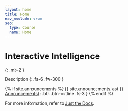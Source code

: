 ```yaml
---
layout: home
title: Home
nav_exclude: true
seo:
  type: Course
  name: Home
---
```


# Interactive Intelligence
{: .mb-2 }

Description
{: .fs-6 .fw-300 }

{% if site.announcements %}
{{ site.announcements.last }}
[Announcements](announcements.md){: .btn .btn-outline .fs-3 }
{% endif %}

For more information, refer to [Just the Docs](https://pmarsceill.github.io/just-the-docs/).
